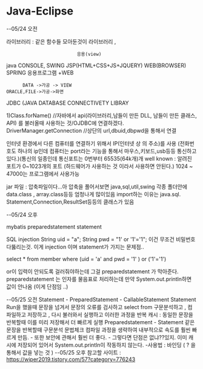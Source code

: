 # Java-Eclipse

--05/24   오전

라이브러리 : 같은 함수들 모아둔것이 라이브러리 ,

                              응용(view)
java                          CONSOLE, SWING
JSP(HTML+CSS+JS+JQUERY)       WEB(BROWSER)
SPRING                        응용프로그램 +WEB



          DATA ->가공 -> VIEW
    ORACLE,FILE->가공->화면
JDBC (JAVA DATABASE CONNECTIVETY LIBRAY


1)Class.forName()   //자바에서 api(라이브러리,남들이 만든 DLL, 남들이 만든 클래스, API) 를 불러올때 사용하는 것/OJDBC에 연결하겠다. 
  DriverManager.getConnection //상단의 url,dbuid,dbpwd을 통해서 연결 
  
  인터넷 환경에서 다른 컴퓨터를 연결하기 위해서 IP(인터넷 상 의 주소)를 사용 (전화번호도 하나의 ip인데 컴퓨터는 port라는 기능을 통해서 
  마우스,키보드,usb등등 통신하고 있다.)(통신의 일종인데 통신포트는 0번부터 65535(64k개)개
  well known : 알려진 포트가 0~1023개의 포트 (하드웨어가 사용하는 것 이라서 사용하면 안된다.) 1024 ~ 47000는 프로그램에서 사용가능 
  
jar 파일 : 압축파일이다...아 압축을 풀어서보면 java,sql,util,swing 각종 폴더안에 data.class , array.class등등 엄청나게 많이있음
import하는 이유는 java.sql.   Statement,Connection,ResultSet등등의 클래스가 있음 


--05/24  오후


mybatis 
preparedstatement
statement 

SQL injection 
String uid = "a";
String pwd = "1' or '1'='1";    이건 무조건 비밀번호 다뚫리는것. 이게 injection 이며 statement가 가지는 문제점..

select * from member where (uid = 'a' and pwd = '1' ) or ('1'='1')

or이 입력이 안되도록 걸러줘야하는데 그걸 preparedstatement 가 막아준다. 
preparedstatement 는 인자를 물음표로 처리하는데 만약 System.out.println하면 값이 안나옴 (이게 단점임 ..) 


--05/25  오전
Statement - PreparedStatement - CallableStatement
Statement Run을 했을때 문장을 넘겨서 문장의 오류를 검사하고 select from 구문분석하고 , 컴파일하고 저장하고 , 다시 불러와서 실행하고 이러한 과정을 반복
캐시 : 동일한 문장을 반복할때 이를 미리 저장해서 더 빠르게 실행
Preparedstatement - Statement 같은 문장을 반복할때 구문분석 문법체크 컴파일 과정을 생략하여 내부적으로 속도를 훨씬 빠르게 만듬. 
                  - 또한 보안에 관해서 훨씬 더 좋다.
                  - 그렇다면 단점은 없냐??있지. 이미 캐시에 저장되어 있어서 System.out.println이 작동하지 않는다. 
                  -사용법 : 바인딩 ( ? 을 통해서 값을 넣는 것 ) 
--05/25 오후
참고할 사이트 : https://wiper2019.tistory.com/57?category=776243
